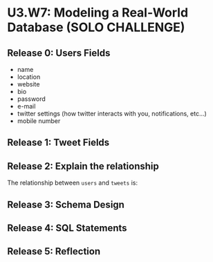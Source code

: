 # U3.W7: Modeling a Real-World Database (SOLO CHALLENGE)

## Release 0: Users Fields
* name
* location
* website
* bio
* password
* e-mail
* twitter settings (how twitter interacts with you, notifications, etc...)
* mobile number

## Release 1: Tweet Fields
<!-- Identify the fields Twitter uses to represent/display a tweet. What are you required or allowed to enter? -->

## Release 2: Explain the relationship
The relationship between `users` and `tweets` is:
<!-- because... -->

## Release 3: Schema Design
<!-- Include your image (inline) of your schema -->

## Release 4: SQL Statements
<!-- Include your SQL Statements. How can you make markdown files show blocks of code? -->

## Release 5: Reflection
<!-- Be sure to add your reflection here!!! -->
